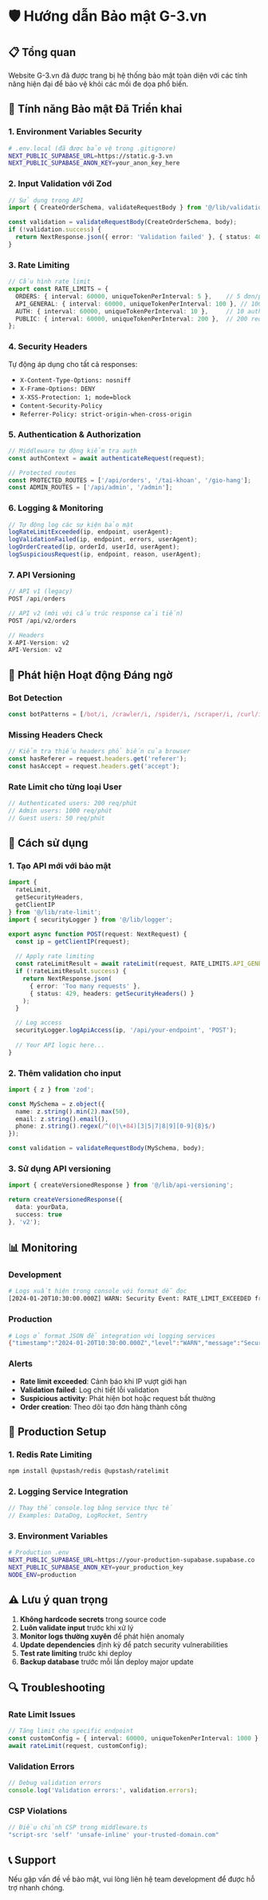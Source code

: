 # 🛡️ Hướng dẫn Bảo mật G-3.vn

## 📋 Tổng quan
Website G-3.vn đã được trang bị hệ thống bảo mật toàn diện với các tính năng hiện đại để bảo vệ khỏi các mối đe dọa phổ biến.

## 🔐 Tính năng Bảo mật Đã Triển khai

### 1. **Environment Variables Security**
```bash
# .env.local (đã được bảo vệ trong .gitignore)
NEXT_PUBLIC_SUPABASE_URL=https://static.g-3.vn
NEXT_PUBLIC_SUPABASE_ANON_KEY=your_anon_key_here
```

### 2. **Input Validation với Zod**
```typescript
// Sử dụng trong API
import { CreateOrderSchema, validateRequestBody } from '@/lib/validation';

const validation = validateRequestBody(CreateOrderSchema, body);
if (!validation.success) {
  return NextResponse.json({ error: 'Validation failed' }, { status: 400 });
}
```

### 3. **Rate Limiting**
```typescript
// Cấu hình rate limit
export const RATE_LIMITS = {
  ORDERS: { interval: 60000, uniqueTokenPerInterval: 5 },    // 5 đơn/phút
  API_GENERAL: { interval: 60000, uniqueTokenPerInterval: 100 }, // 100 req/phút
  AUTH: { interval: 60000, uniqueTokenPerInterval: 10 },     // 10 auth/phút
  PUBLIC: { interval: 60000, uniqueTokenPerInterval: 200 },  // 200 req/phút
};
```

### 4. **Security Headers**
Tự động áp dụng cho tất cả responses:
- `X-Content-Type-Options: nosniff`
- `X-Frame-Options: DENY`
- `X-XSS-Protection: 1; mode=block`
- `Content-Security-Policy`
- `Referrer-Policy: strict-origin-when-cross-origin`

### 5. **Authentication & Authorization**
```typescript
// Middleware tự động kiểm tra auth
const authContext = await authenticateRequest(request);

// Protected routes
const PROTECTED_ROUTES = ['/api/orders', '/tai-khoan', '/gio-hang'];
const ADMIN_ROUTES = ['/api/admin', '/admin'];
```

### 6. **Logging & Monitoring**
```typescript
// Tự động log các sự kiện bảo mật
logRateLimitExceeded(ip, endpoint, userAgent);
logValidationFailed(ip, endpoint, errors, userAgent);
logOrderCreated(ip, orderId, userId, userAgent);
logSuspiciousRequest(ip, endpoint, reason, userAgent);
```

### 7. **API Versioning**
```typescript
// API v1 (legacy)
POST /api/orders

// API v2 (mới với cấu trúc response cải tiến)
POST /api/v2/orders

// Headers
X-API-Version: v2
API-Version: v2
```

## 🚨 Phát hiện Hoạt động Đáng ngờ

### Bot Detection
```typescript
const botPatterns = [/bot/i, /crawler/i, /spider/i, /scraper/i, /curl/i];
```

### Missing Headers Check
```typescript
// Kiểm tra thiếu headers phổ biến của browser
const hasReferer = request.headers.get('referer');
const hasAccept = request.headers.get('accept');
```

### Rate Limit cho từng loại User
```typescript
// Authenticated users: 200 req/phút
// Admin users: 1000 req/phút  
// Guest users: 50 req/phút
```

## 🔧 Cách sử dụng

### 1. **Tạo API mới với bảo mật**
```typescript
import { 
  rateLimit, 
  getSecurityHeaders, 
  getClientIP 
} from '@/lib/rate-limit';
import { securityLogger } from '@/lib/logger';

export async function POST(request: NextRequest) {
  const ip = getClientIP(request);
  
  // Apply rate limiting
  const rateLimitResult = await rateLimit(request, RATE_LIMITS.API_GENERAL);
  if (!rateLimitResult.success) {
    return NextResponse.json(
      { error: 'Too many requests' },
      { status: 429, headers: getSecurityHeaders() }
    );
  }

  // Log access
  securityLogger.logApiAccess(ip, '/api/your-endpoint', 'POST');
  
  // Your API logic here...
}
```

### 2. **Thêm validation cho input**
```typescript
import { z } from 'zod';

const MySchema = z.object({
  name: z.string().min(2).max(50),
  email: z.string().email(),
  phone: z.string().regex(/^(0|\+84)[3|5|7|8|9][0-9]{8}$/)
});

const validation = validateRequestBody(MySchema, body);
```

### 3. **Sử dụng API versioning**
```typescript
import { createVersionedResponse } from '@/lib/api-versioning';

return createVersionedResponse({
  data: yourData,
  success: true
}, 'v2');
```

## 📊 Monitoring

### Development
```bash
# Logs xuất hiện trong console với format dễ đọc
[2024-01-20T10:30:00.000Z] WARN: Security Event: RATE_LIMIT_EXCEEDED from IP 192.168.1.1
```

### Production
```bash
# Logs ở format JSON để integration với logging services
{"timestamp":"2024-01-20T10:30:00.000Z","level":"WARN","message":"Security Event..."}
```

### Alerts
- **Rate limit exceeded**: Cảnh báo khi IP vượt giới hạn
- **Validation failed**: Log chi tiết lỗi validation
- **Suspicious activity**: Phát hiện bot hoặc request bất thường
- **Order creation**: Theo dõi tạo đơn hàng thành công

## 🚀 Production Setup

### 1. **Redis Rate Limiting**
```bash
npm install @upstash/redis @upstash/ratelimit
```

### 2. **Logging Service Integration**
```typescript
// Thay thế console.log bằng service thực tế
// Examples: DataDog, LogRocket, Sentry
```

### 3. **Environment Variables**
```bash
# Production .env
NEXT_PUBLIC_SUPABASE_URL=https://your-production-supabase.supabase.co
NEXT_PUBLIC_SUPABASE_ANON_KEY=your_production_key
NODE_ENV=production
```

## ⚠️ Lưu ý quan trọng

1. **Không hardcode secrets** trong source code
2. **Luôn validate input** trước khi xử lý
3. **Monitor logs thường xuyên** để phát hiện anomaly
4. **Update dependencies** định kỳ để patch security vulnerabilities
5. **Test rate limiting** trước khi deploy
6. **Backup database** trước mỗi lần deploy major update

## 🔍 Troubleshooting

### Rate Limit Issues
```typescript
// Tăng limit cho specific endpoint
const customConfig = { interval: 60000, uniqueTokenPerInterval: 1000 };
await rateLimit(request, customConfig);
```

### Validation Errors
```typescript
// Debug validation errors
console.log('Validation errors:', validation.errors);
```

### CSP Violations
```typescript
// Điều chỉnh CSP trong middleware.ts
"script-src 'self' 'unsafe-inline' your-trusted-domain.com"
```

## 📞 Support
Nếu gặp vấn đề về bảo mật, vui lòng liên hệ team development để được hỗ trợ nhanh chóng. 